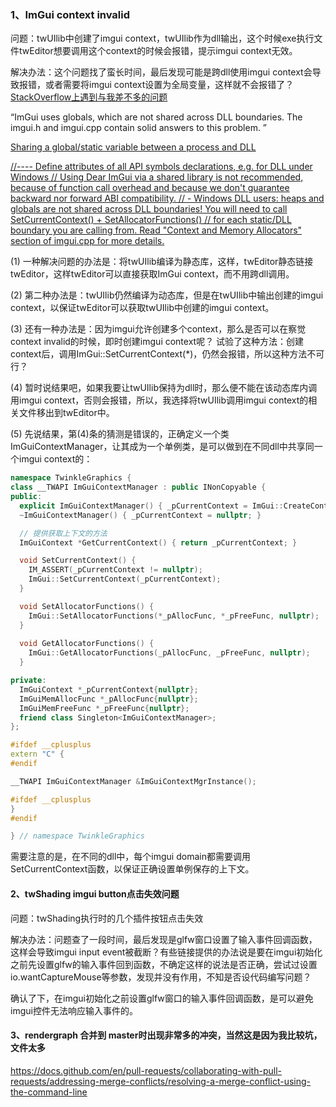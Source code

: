 ### 1、ImGui context invalid

问题：twUIlib中创建了imgui context，twUIlib作为dll输出，这个时候exe执行文件twEditor想要调用这个context的时候会报错，提示imgui context无效。

解决办法：这个问题找了蛮长时间，最后发现可能是跨dll使用imgui context会导致报错，或者需要将imgui context设置为全局变量，这样就不会报错了？
[StackOverflow上遇到与我差不多的问题](https://stackoverflow.com/questions/75785506/invalid-imguicontext-when-it-should-be-valid)

“ImGui uses globals, which are not shared across DLL boundaries. The imgui.h and imgui.cpp contain solid answers to this problem. ”

[Sharing a global/static variable between a process and DLL](https://stackoverflow.com/questions/4911994/sharing-a-global-static-variable-between-a-process-and-dll)

[//---- Define attributes of all API symbols declarations, e.g. for DLL under Windows
// Using Dear ImGui via a shared library is not recommended, because of function call overhead and because we don't guarantee backward nor forward ABI compatibility.
// - Windows DLL users: heaps and globals are not shared across DLL boundaries! You will need to call SetCurrentContext() + SetAllocatorFunctions()
//   for each static/DLL boundary you are calling from. Read "Context and Memory Allocators" section of imgui.cpp for more details.](https://skia.googlesource.com/external/github.com/ocornut/imgui/+/refs/heads/master/imconfig.h)

(1) 一种解决问题的办法是：将twUIlib编译为静态库，这样，twEditor静态链接twEditor，这样twEditor可以直接获取ImGui context，而不用跨dll调用。

(2) 第二种办法是：twUIlib仍然编译为动态库，但是在twUIlib中输出创建的imgui context，以保证twEditor可以获取twUIlib中创建的imgui context。

(3) 还有一种办法是：因为imgui允许创建多个context，那么是否可以在察觉context invalid的时候，即时创建imgui context呢？ 试验了这种方法：创建context后，调用ImGui::SetCurrentContext(*)，仍然会报错，所以这种方法不可行？

(4) 暂时说结果吧，如果我要让twUIlib保持为dll时，那么便不能在该动态库内调用imgui context，否则会报错，所以，我选择将twUIlib调用imgui context的相关文件移出到twEditor中。

(5) 先说结果，第(4)条的猜测是错误的，正确定义一个类ImGuiContextManager，让其成为一个单例类，是可以做到在不同dll中共享同一个imgui context的：
```C++
namespace TwinkleGraphics {
class __TWAPI ImGuiContextManager : public INonCopyable {
public:
  explicit ImGuiContextManager() { _pCurrentContext = ImGui::CreateContext(); }
  ~ImGuiContextManager() { _pCurrentContext = nullptr; }

  // 提供获取上下文的方法
  ImGuiContext *GetCurrentContext() { return _pCurrentContext; }

  void SetCurrentContext() {
    IM_ASSERT(_pCurrentContext != nullptr);
    ImGui::SetCurrentContext(_pCurrentContext);
  }

  void SetAllocatorFunctions() {
    ImGui::SetAllocatorFunctions(*_pAllocFunc, *_pFreeFunc, nullptr);
  }
  
  void GetAllocatorFunctions() {
    ImGui::GetAllocatorFunctions(_pAllocFunc, _pFreeFunc, nullptr);
  }

private:
  ImGuiContext *_pCurrentContext{nullptr};
  ImGuiMemAllocFunc *_pAllocFunc{nullptr};
  ImGuiMemFreeFunc *_pFreeFunc{nullptr};
  friend class Singleton<ImGuiContextManager>;
};

#ifdef __cplusplus
extern "C" {
#endif

__TWAPI ImGuiContextManager &ImGuiContextMgrInstance();

#ifdef __cplusplus
}
#endif

} // namespace TwinkleGraphics
```

需要注意的是，在不同的dll中，每个imgui domain都需要调用SetCurrentContext函数，以保证正确设置单例保存的上下文。

#### 2、twShading imgui button点击失效问题

问题：twShading执行时的几个插件按钮点击失效

解决办法：问题查了一段时间，最后发现是glfw窗口设置了输入事件回调函数，这样会导致imgui input event被截断？有些链接提供的办法说是要在imgui初始化之前先设置glfw的输入事件回到函数，不确定这样的说法是否正确，尝试过设置io.wantCaptureMouse等参数，发现并没有作用，不知是否设代码编写问题？

确认了下，在imgui初始化之前设置glfw窗口的输入事件回调函数，是可以避免imgui控件无法响应输入事件的。

#### 3、rendergraph 合并到 master时出现非常多的冲突，当然这是因为我比较坑，文件太多

https://docs.github.com/en/pull-requests/collaborating-with-pull-requests/addressing-merge-conflicts/resolving-a-merge-conflict-using-the-command-line

